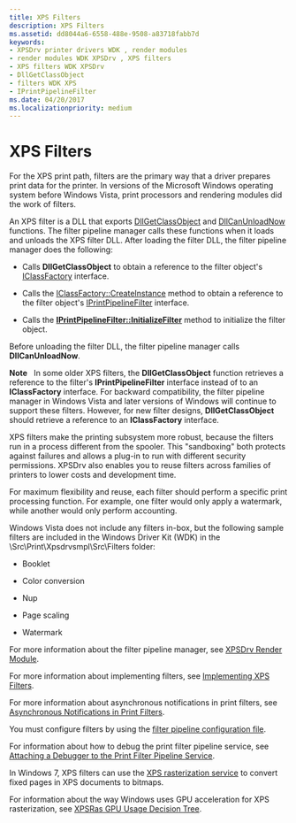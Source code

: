 ```yaml
---
title: XPS Filters
description: XPS Filters
ms.assetid: dd8044a6-6558-488e-9508-a83718fabb7d
keywords:
- XPSDrv printer drivers WDK , render modules
- render modules WDK XPSDrv , XPS filters
- XPS filters WDK XPSDrv
- DllGetClassObject
- filters WDK XPS
- IPrintPipelineFilter
ms.date: 04/20/2017
ms.localizationpriority: medium
---
```


# XPS Filters


For the XPS print path, filters are the primary way that a driver prepares print data for the printer. In versions of the Microsoft Windows operating system before Windows Vista, print processors and rendering modules did the work of filters.

An XPS filter is a DLL that exports [DllGetClassObject](http://go.microsoft.com/fwlink/p/?linkid=123418) and [DllCanUnloadNow](http://go.microsoft.com/fwlink/p/?linkid=123419) functions. The filter pipeline manager calls these functions when it loads and unloads the XPS filter DLL. After loading the filter DLL, the filter pipeline manager does the following:

-   Calls **DllGetClassObject** to obtain a reference to the filter object's [IClassFactory](http://go.microsoft.com/fwlink/p/?linkid=123420) interface.

-   Calls the [IClassFactory::CreateInstance](http://go.microsoft.com/fwlink/p/?linkid=123421) method to obtain a reference to the filter object's [IPrintPipelineFilter](https://msdn.microsoft.com/library/windows/hardware/ff554286) interface.

-   Calls the [**IPrintPipelineFilter::InitializeFilter**](https://msdn.microsoft.com/library/windows/hardware/ff554291) method to initialize the filter object.

Before unloading the filter DLL, the filter pipeline manager calls **DllCanUnloadNow**.

**Note**   In some older XPS filters, the **DllGetClassObject** function retrieves a reference to the filter's **IPrintPipelineFilter** interface instead of to an **IClassFactory** interface. For backward compatibility, the filter pipeline manager in Windows Vista and later versions of Windows will continue to support these filters. However, for new filter designs, **DllGetClassObject** should retrieve a reference to an **IClassFactory** interface.



XPS filters make the printing subsystem more robust, because the filters run in a process different from the spooler. This "sandboxing" both protects against failures and allows a plug-in to run with different security permissions. XPSDrv also enables you to reuse filters across families of printers to lower costs and development time.

For maximum flexibility and reuse, each filter should perform a specific print processing function. For example, one filter would only apply a watermark, while another would only perform accounting.

Windows Vista does not include any filters in-box, but the following sample filters are included in the Windows Driver Kit (WDK) in the \\Src\\Print\\Xpsdrvsmpl\\Src\\Filters folder:

-   Booklet

-   Color conversion

-   Nup

-   Page scaling

-   Watermark

For more information about the filter pipeline manager, see [XPSDrv Render Module](xpsdrv-render-module.md).

For more information about implementing filters, see [Implementing XPS Filters](implementing-xps-filters.md).

For more information about asynchronous notifications in print filters, see [Asynchronous Notifications in Print Filters](asynchronous-notifications-in-print-filters.md).

You must configure filters by using the [filter pipeline configuration file](filter-pipeline-configuration-file.md).

For information about how to debug the print filter pipeline service, see [Attaching a Debugger to the Print Filter Pipeline Service](attaching-a-debugger-to-the-print-filter-pipeline-service.md).

In Windows 7, XPS filters can use the [XPS rasterization service](using-the-xps-rasterization-service.md) to convert fixed pages in XPS documents to bitmaps.

For information about the way Windows uses GPU acceleration for XPS rasterization, see [XPSRas GPU Usage Decision Tree](xpsras-usage-decision-tree.md).

